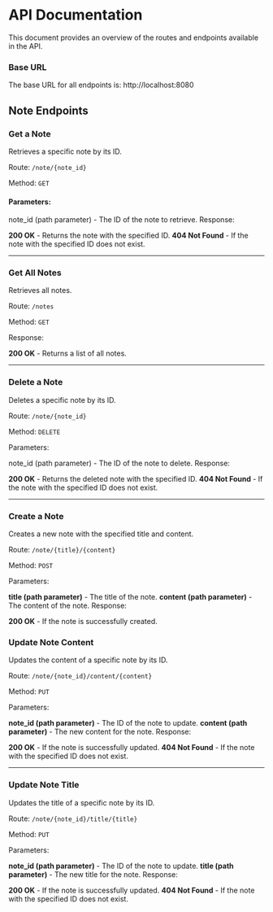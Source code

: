 # API Documentation

This document provides an overview of the routes and endpoints available in the API.

### Base URL

The base URL for all endpoints is: http://localhost:8080

## Note Endpoints

### Get a Note
Retrieves a specific note by its ID.

Route: `/note/{note_id}`

Method: `GET`

#### Parameters:

note_id (path parameter) - The ID of the note to retrieve.
Response:

**200 OK** - Returns the note with the specified ID.
**404 Not Found** - If the note with the specified ID does not exist.

---

### Get All Notes
Retrieves all notes.

Route: `/notes`

Method: `GET`

Response:

**200 OK** - Returns a list of all notes.

---

### Delete a Note
Deletes a specific note by its ID.

Route: `/note/{note_id}`

Method: `DELETE`

Parameters:

note_id (path parameter) - The ID of the note to delete.
Response:

**200 OK** - Returns the deleted note with the specified ID.
**404 Not Found** - If the note with the specified ID does not exist.

---

### Create a Note
Creates a new note with the specified title and content.

Route: `/note/{title}/{content}`

Method: `POST`

Parameters:

**title (path parameter)** - The title of the note.
**content (path parameter)** - The content of the note.
Response:

**200 OK** - If the note is successfully created.


### Update Note Content
Updates the content of a specific note by its ID.

Route: `/note/{note_id}/content/{content}`

Method: `PUT`

Parameters:

**note_id (path parameter)** - The ID of the note to update.
**content (path parameter)** - The new content for the note.
Response:

**200 OK** - If the note is successfully updated.
**404 Not Found** - If the note with the specified ID does not exist.

---

### Update Note Title
Updates the title of a specific note by its ID.

Route: `/note/{note_id}/title/{title}`

Method: `PUT`

Parameters:

**note_id (path parameter)** - The ID of the note to update.
**title (path parameter)** - The new title for the note.
Response:

**200 OK** - If the note is successfully updated.
**404 Not Found** - If the note with the specified ID does not exist.